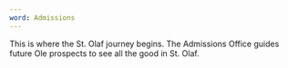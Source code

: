 ```yaml
---
word: Admissions
---
```


  This is where the St. Olaf journey begins. The Admissions Office guides future Ole prospects to see all the good in St. Olaf.
